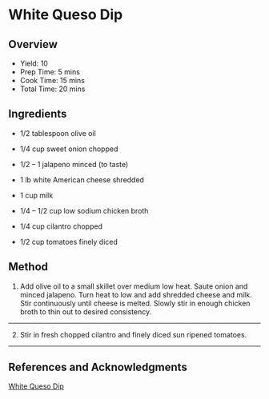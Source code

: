 # White Queso Dip

## Overview

- Yield: 10
- Prep Time: 5 mins
- Cook Time: 15 mins
- Total Time: 20 mins

## Ingredients

- 1/2 tablespoon olive oil

- 1/4 cup sweet onion chopped

- 1/2 – 1 jalapeno minced (to taste)

- 1 lb white American cheese shredded

- 1 cup milk

- 1/4 – 1/2 cup low sodium chicken broth

- 1/4 cup cilantro chopped

- 1/2 cup tomatoes finely diced

## Method

1. Add olive oil to a small skillet over medium low heat. Saute onion and minced jalapeno.  Turn heat to low and add shredded cheese and milk.  Stir continuously until cheese is melted.  Slowly stir in enough chicken broth to thin out to desired consistency.
---

2. Stir in fresh chopped cilantro and finely diced sun ripened tomatoes.
---

## References and Acknowledgments

[White Queso Dip](https://www.smalltownwoman.com/white-queso-dip/)
